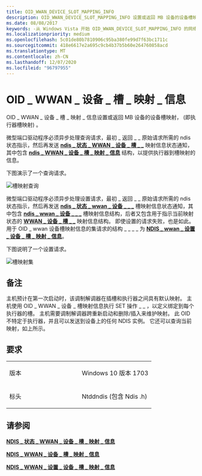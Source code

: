 ```yaml
---
title: OID_WWAN_DEVICE_SLOT_MAPPING_INFO
description: OID_WWAN_DEVICE_SLOT_MAPPING_INFO 设置或返回 MB 设备的设备槽映射 (例如，执行器槽映射) 。
ms.date: 08/08/2017
keywords: -从 Windows Vista 开始 OID_WWAN_DEVICE_SLOT_MAPPING_INFO 的网络驱动程序
ms.localizationpriority: medium
ms.openlocfilehash: 5c01de80b7810906c95ba380fe99d7f63bc1711c
ms.sourcegitcommit: 418e6617e2a695c9cb4b37b5b60e264760858acd
ms.translationtype: MT
ms.contentlocale: zh-CN
ms.lasthandoff: 12/07/2020
ms.locfileid: "96797955"
---
```

# <a name="oid_wwan_device_slot_mapping_info"></a>OID \_ WWAN \_ 设备 \_ 槽 \_ 映射 \_ 信息


OID \_ WWAN \_ 设备 \_ 槽 \_ 映射 \_ 信息设置或返回 MB 设备的设备槽映射， (即执行器槽映射) 。

微型端口驱动程序必须异步处理查询请求，最初 \_ 返回 \_ \_ 原始请求所需的 ndis 状态指示，然后再发送 [**ndis \_ 状态 \_ WWAN \_ 设备 \_ 槽 \_ \_**](./ndis-status-wwan-device-slot-mappings.md) 映射信息状态通知，其中包含 [**ndis \_ WWAN \_ 设备 \_ 槽 \_ 映射 \_ 信息**](/windows-hardware/drivers/ddi/ndiswwan/ns-ndiswwan-_ndis_wwan_device_slot_mapping_info) 结构，以提供执行器到槽映射的信息。

下图演示了一个查询请求。

![槽映射查询](images/multi-SIM_8_slotMappingQuery.png)

微型端口驱动程序必须异步处理设置请求，最初 \_ 返回 \_ \_ 原始请求所需的 ndis 状态指示，然后再发送 [**ndis \_ 状态 \_ wwan \_ 设备 \_ \_ \_**](./ndis-status-wwan-device-slot-mappings.md) 槽映射信息状态通知，其中包含 [**ndis \_ wwan \_ 设备 \_ \_ \_**](/windows-hardware/drivers/ddi/ndiswwan/ns-ndiswwan-_ndis_wwan_device_slot_mapping_info) 槽映射信息结构，后者又包含用于指示当前映射状态的 [**WWAN \_ 设备 \_ 槽 \_ \_**](/windows-hardware/drivers/ddi/wwan/ns-wwan-_wwan_device_slot_mapping_info) 映射信息结构。 即使设置的请求失败，也是如此。 用于 OID \_ wwan 设备槽映射信息的集请求的结构 \_ \_ \_ \_ 为 [**NDIS \_ wwan \_ 设置 \_ 设备 \_ 槽 \_ 映射 \_ 信息**](/windows-hardware/drivers/ddi/ndiswwan/ns-ndiswwan-_ndis_wwan_set_device_slot_mapping_info)。

下图说明了一个设置请求。

![槽映射集](images/multi-SIM_7_slotMappingSet.png)

<a name="remarks"></a>备注
-------

主机预计在第一次启动时，该调制解调器在插槽和执行器之间具有默认映射。 主机使用 OID \_ WWAN \_ 设备 \_ 槽映射信息执行 SET 操作 \_ \_ ，以定义绑定到每个执行器的槽。 主机需要调制解调器跨重新启动和删除/插入来维护映射。 此 OID 不特定于执行器，并且可以发送到设备上的任何 NDIS 实例。 它还可以查询当前映射，如上所示。

<a name="requirements"></a>要求
------------

<table>
<colgroup>
<col width="50%" />
<col width="50%" />
</colgroup>
<tbody>
<tr class="odd">
<td><p>版本</p></td>
<td><p>Windows 10 版本 1703</p></td>
</tr>
<tr class="even">
<td><p>标头</p></td>
<td>Ntddndis (包含 Ndis .h) </td>
</tr>
</tbody>
</table>

## <a name="see-also"></a>请参阅


[**NDIS \_ 状态 \_ WWAN \_ 设备 \_ 槽 \_ 映射 \_ 信息**](./ndis-status-wwan-device-slot-mappings.md)

[**NDIS \_ WWAN \_ 设备 \_ 槽 \_ 映射 \_ 信息**](/windows-hardware/drivers/ddi/ndiswwan/ns-ndiswwan-_ndis_wwan_device_slot_mapping_info)

[**NDIS \_ WWAN \_ 设置 \_ 设备 \_ 槽 \_ 映射 \_ 信息**](/windows-hardware/drivers/ddi/ndiswwan/ns-ndiswwan-_ndis_wwan_set_device_slot_mapping_info)

 

